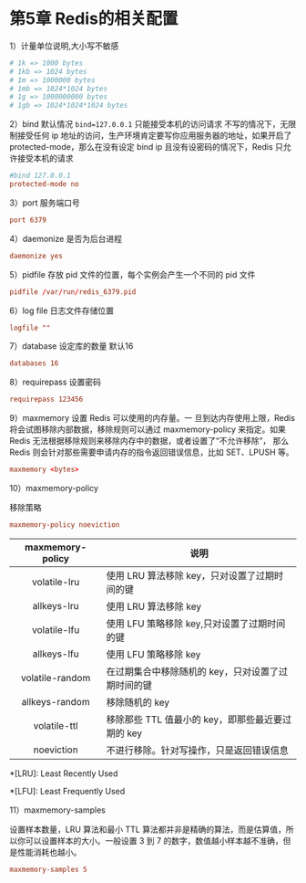 # 第5章 Redis的相关配置

1）计量单位说明,大小写不敏感
```conf title="计量单位"
# 1k => 1000 bytes
# 1kb => 1024 bytes
# 1m => 1000000 bytes
# 1mb => 1024*1024 bytes
# 1g => 1000000000 bytes
# 1gb => 1024*1024*1024 bytes
```

2）bind
默认情况 `bind=127.0.0.1` 只能接受本机的访问请求
不写的情况下，无限制接受任何 ip 地址的访问，生产环境肯定要写你应用服务器的地址，如果开启了 protected-mode，那么在没有设定 bind ip 且没有设密码的情况下，Redis 只允许接受本机的请求
```conf title="redis.conf"
#bind 127.0.0.1
protected-mode no
```

3）port 服务端口号
```conf title="redis.conf"
port 6379
```

4）daemonize
是否为后台进程
```conf title="redis.conf"
daemonize yes
```

5）pidfile
存放 pid 文件的位置，每个实例会产生一个不同的 pid 文件
```conf title="redis.conf"
pidfile /var/run/redis_6379.pid
```

6）log file
日志文件存储位置
```conf title="redis.conf"
logfile ""
```

7）database
设定库的数量 默认16
```conf title="redis.conf"
databases 16
```

8）requirepass
设置密码
```conf title="redis.conf"
requirepass 123456
```

9）maxmemory
设置 Redis 可以使用的内存量。一 旦到达内存使用上限，Redis 将会试图移除内部数据，移除规则可以通过 maxmemory-policy 来指定。如果 Redis 无法根据移除规则来移除内存中的数据，或者设置了“不允许移除”，
那么 Redis 则会针对那些需要申请内存的指令返回错误信息，比如 SET、LPUSH 等。
```conf title="redis.conf"
maxmemory <bytes>
```

10）maxmemory-policy

移除策略

```conf title="redis.conf"
maxmemory-policy noeviction 
```

| maxmemory-policy | 说明                                               |
| :--------------: | -------------------------------------------------- |
|   volatile-lru   | 使用 LRU 算法移除 key，只对设置了过期时间的键      |
|   allkeys-lru    | 使用 LRU 算法移除 key                              |
|   volatile-lfu   | 使用 LFU 策略移除 key,只对设置了过期时间的键       |
|   allkeys-lfu    | 使用 LFU 策略移除 key                              |
| volatile-random  | 在过期集合中移除随机的 key，只对设置了过期时间的键 |
|  allkeys-random  | 移除随机的 key                                     |
|   volatile-ttl   | 移除那些 TTL 值最小的 key，即那些最近要过期的 key  |
|    noeviction    | 不进行移除。针对写操作，只是返回错误信息           |

*[LRU]: Least Recently Used

*[LFU]: Least Frequently Used



11）maxmemory-samples



设置样本数量，LRU 算法和最小 TTL 算法都并非是精确的算法，而是估算值，所以你可以设置样本的大小。一般设置 3 到 7 的数字，数值越小样本越不准确，但是性能消耗也越小。

```conf title="redis.conf"
maxmemory-samples 5
```

